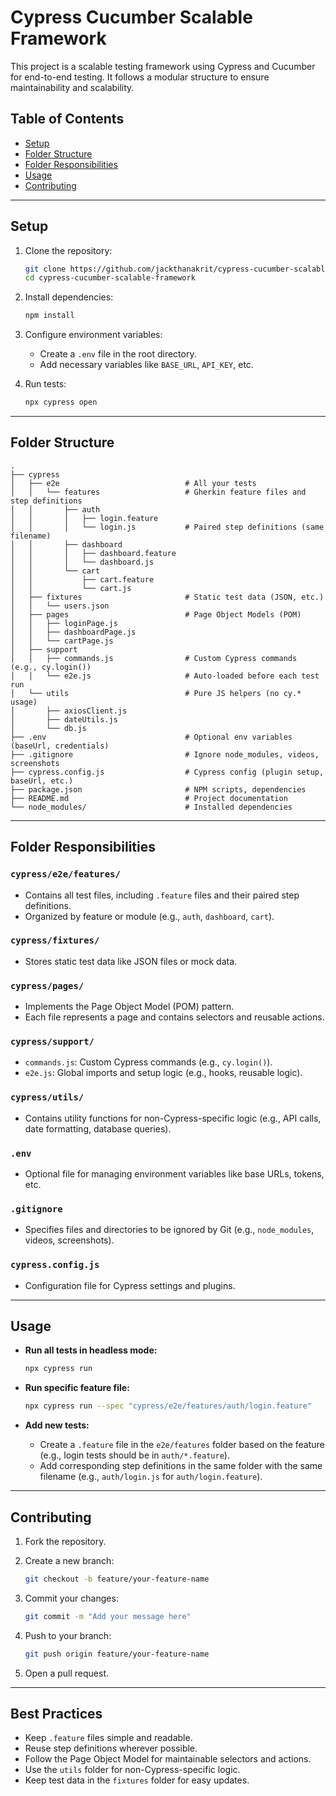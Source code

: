 # Cypress Cucumber Scalable Framework

This project is a scalable testing framework using Cypress and Cucumber for end-to-end testing. It follows a modular structure to ensure maintainability and scalability.

## Table of Contents

- [Setup](#setup)
- [Folder Structure](#folder-structure)
- [Folder Responsibilities](#folder-responsibilities)
- [Usage](#usage)
- [Contributing](#contributing)

---

## Setup

1. Clone the repository:

   ```bash
   git clone https://github.com/jackthanakrit/cypress-cucumber-scalable-framework.git
   cd cypress-cucumber-scalable-framework
   ```

2. Install dependencies:

   ```bash
   npm install
   ```

3. Configure environment variables:

   - Create a `.env` file in the root directory.
   - Add necessary variables like `BASE_URL`, `API_KEY`, etc.

4. Run tests:

   ```bash
   npx cypress open
   ```

---

## Folder Structure

```plaintext
.
├── cypress
│   ├── e2e                            # All your tests
│   │   └── features                   # Gherkin feature files and step definitions
│   │       ├── auth
│   │       │   ├── login.feature
│   │       │   └── login.js           # Paired step definitions (same filename)
│   │       ├── dashboard
│   │       │   ├── dashboard.feature
│   │       │   └── dashboard.js
│   │       └── cart
│   │           ├── cart.feature
│   │           └── cart.js
│   ├── fixtures                       # Static test data (JSON, etc.)
│   │   └── users.json
│   ├── pages                          # Page Object Models (POM)
│   │   ├── loginPage.js
│   │   ├── dashboardPage.js
│   │   └── cartPage.js
│   ├── support
│   │   ├── commands.js                # Custom Cypress commands (e.g., cy.login())
│   │   └── e2e.js                     # Auto-loaded before each test run
│   └── utils                          # Pure JS helpers (no cy.* usage)
│       ├── axiosClient.js
│       ├── dateUtils.js
│       └── db.js
├── .env                               # Optional env variables (baseUrl, credentials)
├── .gitignore                         # Ignore node_modules, videos, screenshots
├── cypress.config.js                  # Cypress config (plugin setup, baseUrl, etc.)
├── package.json                       # NPM scripts, dependencies
├── README.md                          # Project documentation
└── node_modules/                      # Installed dependencies
```

---

## Folder Responsibilities

### `cypress/e2e/features/`

- Contains all test files, including `.feature` files and their paired step definitions.
- Organized by feature or module (e.g., `auth`, `dashboard`, `cart`).

### `cypress/fixtures/`

- Stores static test data like JSON files or mock data.

### `cypress/pages/`

- Implements the Page Object Model (POM) pattern.
- Each file represents a page and contains selectors and reusable actions.

### `cypress/support/`

- `commands.js`: Custom Cypress commands (e.g., `cy.login()`).
- `e2e.js`: Global imports and setup logic (e.g., hooks, reusable logic).

### `cypress/utils/`

- Contains utility functions for non-Cypress-specific logic (e.g., API calls, date formatting, database queries).

### `.env`

- Optional file for managing environment variables like base URLs, tokens, etc.

### `.gitignore`

- Specifies files and directories to be ignored by Git (e.g., `node_modules`, videos, screenshots).

### `cypress.config.js`

- Configuration file for Cypress settings and plugins.

---

## Usage

- **Run all tests in headless mode:**

  ```bash
  npx cypress run
  ```

- **Run specific feature file:**

  ```bash
  npx cypress run --spec "cypress/e2e/features/auth/login.feature"
  ```

- **Add new tests:**

  - Create a `.feature` file in the `e2e/features` folder based on the feature (e.g., login tests should be in `auth/*.feature`).
  - Add corresponding step definitions in the same folder with the same filename (e.g., `auth/login.js` for `auth/login.feature`).

---

## Contributing

1. Fork the repository.
2. Create a new branch:

   ```bash
   git checkout -b feature/your-feature-name
   ```

3. Commit your changes:

   ```bash
   git commit -m "Add your message here"
   ```

4. Push to your branch:

   ```bash
   git push origin feature/your-feature-name
   ```

5. Open a pull request.

---

## Best Practices

- Keep `.feature` files simple and readable.
- Reuse step definitions wherever possible.
- Follow the Page Object Model for maintainable selectors and actions.
- Use the `utils` folder for non-Cypress-specific logic.
- Keep test data in the `fixtures` folder for easy updates.